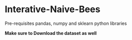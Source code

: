 # Interative-Naive-Bees

Pre-requisites
pandas, numpy and sklearn python libraries

**Make sure to Download the dataset as well**
